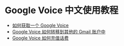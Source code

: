 # Google Voice 中文使用教程

* [如何获取一个 Google Voice](https://github.com/googlevoicehub/GoogleVoice/issues/4)
* [Google Voice 如何转移到其他的 Gmail 账户中](https://github.com/googlevoicehub/GoogleVoice/issues/2)
* [Google Voice 如何充值话费](https://github.com/googlevoicehub/GoogleVoice/issues/3)
